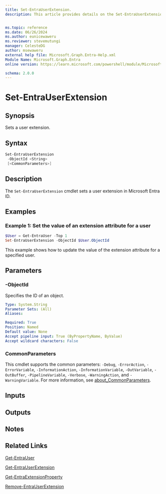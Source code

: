 ```yaml
---
title: Set-EntraUserExtension.
description: This article provides details on the Set-EntraUserExtension command.


ms.topic: reference
ms.date: 06/26/2024
ms.author: eunicewaweru
ms.reviewer: stevemutungi
manager: CelesteDG
author: msewaweru
external help file: Microsoft.Graph.Entra-Help.xml
Module Name: Microsoft.Graph.Entra
online version: https://learn.microsoft.com/powershell/module/Microsoft.Graph.Entra/Set-EntraUserExtension

schema: 2.0.0
---
```


# Set-EntraUserExtension

## Synopsis

Sets a user extension.

## Syntax

```powershell
Set-EntraUserExtension
 -ObjectId <String>
 [<CommonParameters>]
```

## Description

The `Set-EntraUserExtension` cmdlet sets a user extension in Microsoft Entra ID.

## Examples

### Example 1: Set the value of an extension attribute for a user

```powershell
$User = Get-EntraUser -Top 1
Set-EntraUserExtension -ObjectId $User.ObjectId 
```

This example shows how to update the value of the extension attribute for a specified user.

## Parameters

### -ObjectId

Specifies the ID of an object.

```yaml
Type: System.String
Parameter Sets: (All)
Aliases:

Required: True
Position: Named
Default value: None
Accept pipeline input: True (ByPropertyName, ByValue)
Accept wildcard characters: False
```

### CommonParameters

This cmdlet supports the common parameters: `-Debug`, `-ErrorAction`, `-ErrorVariable`, `-InformationAction`, `-InformationVariable`, `-OutVariable`, `-OutBuffer`, `-PipelineVariable`, `-Verbose`, `-WarningAction`, and `-WarningVariable`. For more information, see [about_CommonParameters](https://go.microsoft.com/fwlink/?LinkID=113216).

## Inputs

## Outputs

## Notes

## Related Links

[Get-EntraUser](Get-EntraUser.md)

[Get-EntraUserExtension](Get-EntraUserExtension.md)

[Get-EntraExtensionProperty](Get-EntraExtensionProperty.md)

[Remove-EntraUserExtension](Remove-EntraUserExtension.md)
